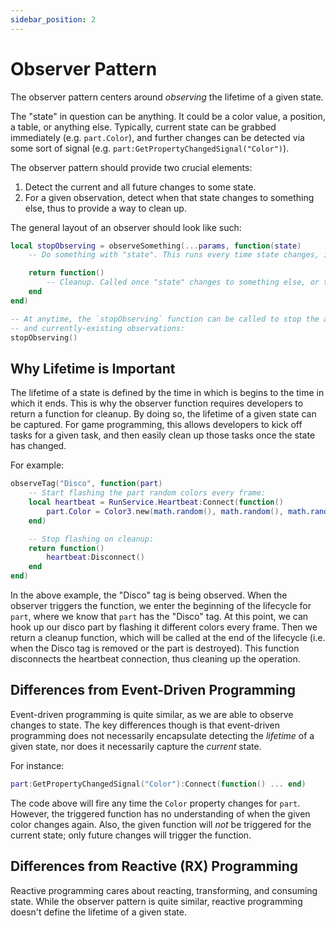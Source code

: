 ```yaml
---
sidebar_position: 2
---
```


# Observer Pattern

The observer pattern centers around _observing_ the lifetime of a given state.

The "state" in question can be anything. It could be a color value, a position, a table, or anything else. Typically, current state can be grabbed immediately (e.g. `part.Color`), and further changes can be detected via some sort of signal (e.g. `part:GetPropertyChangedSignal("Color")`).

The observer pattern should provide two crucial elements:

1. Detect the current and all future changes to some state.
2. For a given observation, detect when that state changes to something else, thus to provide a way to clean up.

The general layout of an observer should look like such:

```lua
local stopObserving = observeSomething(...params, function(state)
	-- Do something with "state". This runs every time state changes, including the initial state.

	return function()
		-- Cleanup. Called once "state" changes to something else, or the `stopObserving` function is called.
	end
end)

-- At anytime, the `stopObserving` function can be called to stop the above observer and clean up
-- and currently-existing observations:
stopObserving()
```

## Why Lifetime is Important

The lifetime of a state is defined by the time in which is begins to the time in which it ends. This is why the observer function requires developers to return a function for cleanup. By doing so, the lifetime of a given state can be captured. For game programming, this allows developers to kick off tasks for a given task, and then easily clean up those tasks once the state has changed.

For example:

```lua
observeTag("Disco", function(part)
	-- Start flashing the part random colors every frame:
	local heartbeat = RunService.Heartbeat:Connect(function()
		part.Color = Color3.new(math.random(), math.random(), math.random())
	end)

	-- Stop flashing on cleanup:
	return function()
		heartbeat:Disconnect()
	end
end)
```

In the above example, the "Disco" tag is being observed. When the observer triggers the function, we enter the beginning of the lifecycle for `part`, where we know that `part` has the "Disco" tag. At this point, we can hook up our disco part by flashing it different colors every frame. Then we return a cleanup function, which will be called at the end of the lifecycle (i.e. when the Disco tag is removed or the part is destroyed). This function disconnects the heartbeat connection, thus cleaning up the operation.

## Differences from Event-Driven Programming

Event-driven programming is quite similar, as we are able to observe changes to state. The key differences though is that event-driven programming does not necessarily encapsulate detecting the _lifetime_ of a given state, nor does it necessarily capture the _current_ state.

For instance:

```lua
part:GetPropertyChangedSignal("Color"):Connect(function() ... end)
```

The code above will fire any time the `Color` property changes for `part`. However, the triggered function has no understanding of when the given color changes again. Also, the given function will _not_ be triggered for the current state; only future changes will trigger the function.

## Differences from Reactive (RX) Programming

Reactive programming cares about reacting, transforming, and consuming state. While the observer pattern is quite similar, reactive programming doesn't define the lifetime of a given state.
